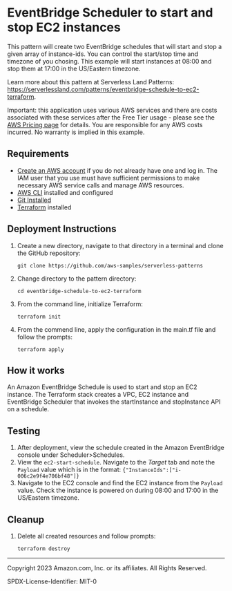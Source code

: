 # EventBridge Scheduler to start and stop EC2 instances
This pattern will create two EventBridge schedules that will start and stop a given array of instance-ids. You can control the start/stop time and timezone of you chosing. This example will start instances at 08:00 and stop them at 17:00 in the US/Eastern timezone.

Learn more about this pattern at Serverless Land Patterns: https://serverlessland.com/patterns/eventbridge-schedule-to-ec2-terraform.

Important: this application uses various AWS services and there are costs associated with these services after the Free Tier usage - please see the [AWS Pricing page](https://aws.amazon.com/pricing/) for details. You are responsible for any AWS costs incurred. No warranty is implied in this example.


## Requirements

* [Create an AWS account](https://portal.aws.amazon.com/gp/aws/developer/registration/index.html) if you do not already have one and log in. The IAM user that you use must have sufficient permissions to make necessary AWS service calls and manage AWS resources.
* [AWS CLI](https://docs.aws.amazon.com/cli/latest/userguide/install-cliv2.html) installed and configured
* [Git Installed](https://git-scm.com/book/en/v2/Getting-Started-Installing-Git)
* [Terraform](https://learn.hashicorp.com/tutorials/terraform/install-cli?in=terraform/aws-get-started) installed

## Deployment Instructions

1. Create a new directory, navigate to that directory in a terminal and clone the GitHub repository:
    ``` 
    git clone https://github.com/aws-samples/serverless-patterns
    ```
1. Change directory to the pattern directory:
    ```
    cd eventbridge-schedule-to-ec2-terraform
    ```
1. From the command line, initialize Terraform:
    ```
    terraform init
    ```
1. From the commend line, apply the configuration in the main.tf file and follow the prompts:
    ```
    terraform apply
    ```


## How it works

An Amazon EventBridge Schedule is used to start and stop an EC2 instance. The Terraform stack creates a VPC, EC2 instance and EventBridge Scheduler that invokes the startInstance and stopInstance API on a schedule.

## Testing

1. After deployment, view the schedule created in the Amazon EventBridge console under Scheduler>Schedules. 
2. View the `ec2-start-schedule`. Navigate to the *Target* tab and note the `Payload` value which is in the format: `{"InstanceIds":["i-006c2e9f4e706bf48"]}`
3. Navigate to the EC2 console and find the EC2 instance from the `Payload` value. Check the instance is powered on during 08:00 and 17:00 in the US/Eastern timezone.

## Cleanup
 
1. Delete all created resources and follow prompts:
    ```
    terraform destroy
    ```
----
Copyright 2023 Amazon.com, Inc. or its affiliates. All Rights Reserved.

SPDX-License-Identifier: MIT-0
